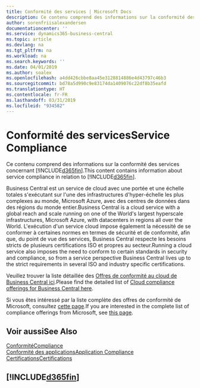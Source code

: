 ```yaml
---
title: Conformité des services | Microsoft Docs
description: Ce contenu comprend des informations sur la conformité des services concernant Business Central.
author: sorenfriisalexandersen
documentationcenter: ''
ms.service: dynamics365-business-central
ms.topic: article
ms.devlang: na
ms.tgt_pltfrm: na
ms.workload: na
ms.search.keywords: ''
ms.date: 04/01/2019
ms.author: soalex
ms.openlocfilehash: a4dd426cbbe8aa45e3128814886e4d43797c46b3
ms.sourcegitcommit: bd78a5d990c9e83174da1409076c22df8b35eafd
ms.translationtype: HT
ms.contentlocale: fr-FR
ms.lasthandoff: 03/31/2019
ms.locfileid: "934582"
---
```

# <a name="service-compliance"></a><span data-ttu-id="d2308-103">Conformité des services</span><span class="sxs-lookup"><span data-stu-id="d2308-103">Service Compliance</span></span>
<span data-ttu-id="d2308-104">Ce contenu comprend des informations sur la conformité des services concernant [!INCLUDE[d365fin](../includes/d365fin_md.md)].</span><span class="sxs-lookup"><span data-stu-id="d2308-104">This content contains information about service compliance in relation to [!INCLUDE[d365fin](../includes/d365fin_md.md)].</span></span>  

<span data-ttu-id="d2308-105">Business Central est un service de cloud avec une portée et une échelle totales s'exécutant sur l'une des infrastructures d'hyper-échelle les plus complexes au monde, Microsoft Azure, avec des centres de données dans des régions du monde entier.</span><span class="sxs-lookup"><span data-stu-id="d2308-105">Business Central is a cloud service with a global reach and scale running on one of the World's largest hyperscale infrastructures, Microsoft Azure, with datacenters in regions all over the World.</span></span> <span data-ttu-id="d2308-106">L'exécution d'un service cloud impose également la nécessité de se conformer à certaines normes en termes de sécurité et de conformité, afin que, du point de vue des services, Business Central respecte les besoins stricts de plusieurs certifications ISO et propres au secteur.</span><span class="sxs-lookup"><span data-stu-id="d2308-106">Running a cloud service also imposes the need to conform to certain standards in security and compliance, so from a service perspective Business Central lives up to the strict requirements in several ISO and industry specific certifications.</span></span>

<span data-ttu-id="d2308-107">Veuillez trouver la liste détaillée des [Offres de conformité au cloud de Business Central ici](https://aka.ms/d365-compliance-list).</span><span class="sxs-lookup"><span data-stu-id="d2308-107">Please find the detailed list of [Cloud compliance offerings for Business Central here](https://aka.ms/d365-compliance-list).</span></span>

<span data-ttu-id="d2308-108">Si vous êtes intéressé par la liste complète des offres de conformité de Microsoft, consultez [cette page](https://www.microsoft.com/en-us/trustcenter/compliance/complianceofferings).</span><span class="sxs-lookup"><span data-stu-id="d2308-108">If you are interested in the complete list of compliance offerings from Microsoft, see [this page](https://www.microsoft.com/en-us/trustcenter/compliance/complianceofferings).</span></span>

## <a name="see-also"></a><span data-ttu-id="d2308-109">Voir aussi</span><span class="sxs-lookup"><span data-stu-id="d2308-109">See Also</span></span>  
[<span data-ttu-id="d2308-110">Conformité</span><span class="sxs-lookup"><span data-stu-id="d2308-110">Compliance</span></span>](compliance-overview.md)  
[<span data-ttu-id="d2308-111">Conformité des applications</span><span class="sxs-lookup"><span data-stu-id="d2308-111">Application Compliance</span></span>](compliance-application-compliance.md)  
[<span data-ttu-id="d2308-112">Certifications</span><span class="sxs-lookup"><span data-stu-id="d2308-112">Certifications</span></span>](compliance-certifications.md)  

 ## [!INCLUDE[d365fin](../includes/free_trial_md.md)]  
 
